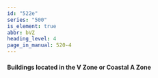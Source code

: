 ```yaml
---
id: "522e"
series: "500"
is_element: true
abbr: bVZ
heading_level: 4
page_in_manual: 520-4
---
```


#### Buildings located in the V Zone or Coastal A Zone